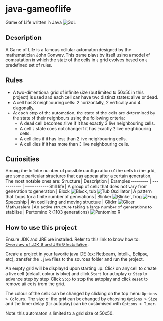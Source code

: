 # java-gameoflife
Game of Life written in Java
![GoL](https://user-images.githubusercontent.com/48676469/97662900-31afb900-1ab3-11eb-995c-68339d0128e0.png)

## Description
A Game of Life is a famous cellular automaton designed by the mathematician John Conway. This game plays by itself using a model of computation in which the state of the cells in a grid evolves based on a predefined set of rules.

## Rules
- A two-dimentional grid of infinite size (but limited to 50x50 in this project) is used and each cell can have two distinct states: alive or dead.
- A cell has 8 neighbouring cells: 2 horizontally, 2 vertically and 4 diagonally.
- At each step of the automation, the state of the cells are determined by the state of their neighbours using the following criteria:
  - A dead cell becomes alive if it has exactly 3 live neighbouring cells.
  - A cell's state does not change if it has exactly 2 live neighbouring cells.
  - A cell dies if it has less than 2 live neighbouring cells.
  - A cell dies if it has more than 3 live neighbouring cells.
  
## Curiosities
Among the infinite number of possible configuration of the cells in the grid, are some particular structures that can appear after a certain generation. The most notable ones are:
Structure | Description | Examples
--------- | ----------- | ------------
Still life | A group of cells that does not vary from generation to generation | Block ![Block](https://user-images.githubusercontent.com/48676469/97673686-249cc500-1ac7-11eb-8c51-cde8d953a64f.png), tub ![Tub](https://user-images.githubusercontent.com/48676469/97673718-31211d80-1ac7-11eb-9ce7-a87b7c4592af.png)
Oscillator | A pattern that loops for a finite number of generations | Blinker ![Blinker](https://user-images.githubusercontent.com/48676469/97673773-48600b00-1ac7-11eb-99bd-ef8dd7b7ea0e.png), frog ![Frog](https://user-images.githubusercontent.com/48676469/97673819-6168bc00-1ac7-11eb-822a-594d225f1782.png)
Spaceship | An oscillating and moving structure | Glider ![Glider](https://user-images.githubusercontent.com/48676469/97673874-77767c80-1ac7-11eb-8424-96e6df021cb2.png)
Mathusalem | An active structure taking a large number of generations to stabilise | Pentomino R (1103 generations) ![Pentomino R](https://user-images.githubusercontent.com/48676469/97673939-95dc7800-1ac7-11eb-9a9e-75de8a142f59.png)

## How to use this project
Ensure JDK and JRE are installed. Refer to this link to know how to: [Overview of JDK 9 and JRE 9 Installation](https://docs.oracle.com/javase/9/install/overview-jdk-9-and-jre-9-installation.htm).

Create a project in your favorite java IDE (ex: Netbeans, IntelliJ, Eclipse, etc), transfer the `.java` files to the sources folder and run the project.

An empty grid will be displayed upon starting up. Click on any cell to create a live cell (default colour is blue) and click `Start` for autoplay or `Step` to advance step by step. Click `Stop` to stop the autoplay and click `Reset` to remove all cells from the grid.

The colour of the cells can be changed by clicking on the top menu `Options > Colours`. The size of the grid can be changed by choosing `Options > Size` and the timer delay (for autoplay) can be customised with `Options > Timer`.

Note: this automaton is limited to a grid size of 50x50.
